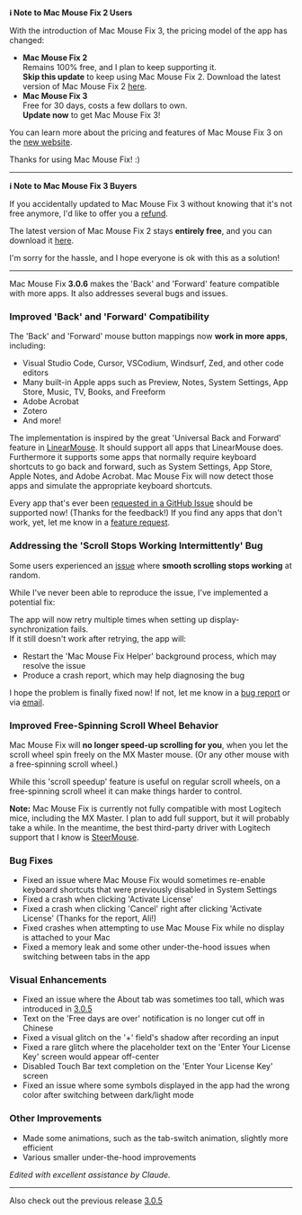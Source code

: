 **ℹ️ Note to Mac Mouse Fix 2 Users**

 With the introduction of Mac Mouse Fix 3, the pricing model of the app has changed:
 
 - **Mac Mouse Fix 2**\
 Remains 100% free, and I plan to keep supporting it.\
**Skip this update** to keep using Mac Mouse Fix 2. Download the latest version of Mac Mouse Fix 2 [here](https://redirect.macmousefix.com/?target=mmf2-latest).
 - **Mac Mouse Fix 3**\
 Free for 30 days, costs a few dollars to own.\
 **Update now** to get Mac Mouse Fix 3!

You can learn more about the pricing and features of Mac Mouse Fix 3 on the [new website](https://macmousefix.com/).

Thanks for using Mac Mouse Fix! :)

---

**ℹ️ Note to Mac Mouse Fix 3 Buyers**

If you accidentally updated to Mac Mouse Fix 3 without knowing that it's not free anymore, I'd like to offer you a [refund](https://redirect.macmousefix.com/?target=mmf-apply-for-refund).

The latest version of Mac Mouse Fix 2 stays **entirely free**, and you can download it [here](https://redirect.macmousefix.com/?target=mmf2-latest).

I'm sorry for the hassle, and I hope everyone is ok with this as a solution!

---

Mac Mouse Fix **3.0.6** makes the 'Back' and 'Forward' feature compatible with more apps.
It also addresses several bugs and issues.

### Improved 'Back' and 'Forward' Compatibility

The 'Back' and 'Forward' mouse button mappings now **work in more apps**, including:
- Visual Studio Code, Cursor, VSCodium, Windsurf, Zed, and other code editors
- Many built-in Apple apps such as Preview, Notes, System Settings, App Store, Music, TV, Books, and Freeform
- Adobe Acrobat
- Zotero
- And more!

The implementation is inspired by the great 'Universal Back and Forward' feature in [LinearMouse](https://github.com/linearmouse/linearmouse). It should support all apps that LinearMouse does. \
Furthermore it supports some apps that normally require keyboard shortcuts to go back and forward, such as System Settings, App Store, Apple Notes, and Adobe Acrobat. Mac Mouse Fix will now detect those apps and simulate the appropriate keyboard shortcuts.

Every app that's ever been [requested in a GitHub Issue](https://github.com/noah-nuebling/mac-mouse-fix/issues?q=state%3Aclosed%20label%3A%22Universal%20Back%20and%20Forward%22) should be supported now! (Thanks for the feedback!)
If you find any apps that don't work, yet, let me know in a [feature request](http://redirect.macmousefix.com/?target=mmf-feedback-feature-request).



### Addressing the 'Scroll Stops Working Intermittently' Bug

Some users experienced an [issue](https://github.com/noah-nuebling/mac-mouse-fix/issues?q=is%3Aissue%20state%3Aclosed%20stops%20working%20label%3A%22Scroll%20Stops%20Working%20Intermittently%22) where **smooth scrolling stops working** at random.

While I've never been able to reproduce the issue, I've implemented a potential fix:

The app will now retry multiple times when setting up display-synchronization fails. \
If it still doesn't work after retrying, the app will:
- Restart the 'Mac Mouse Fix Helper' background process, which may resolve the issue
- Produce a crash report, which may help diagnosing the bug

I hope the problem is finally fixed now! If not, let me know in a [bug report](http://redirect.macmousefix.com/?target=mmf-feedback-bug-report) or via [email](http://redirect.macmousefix.com/?target=mailto-noah).



### Improved Free-Spinning Scroll Wheel Behavior

Mac Mouse Fix will **no longer speed-up scrolling for you**, when you let the scroll wheel spin freely on the MX Master mouse. (Or any other mouse with a free-spinning scroll wheel.)

While this 'scroll speedup' feature is useful on regular scroll wheels, on a free-spinning scroll wheel it can make things harder to control.

**Note:** Mac Mouse Fix is currently not fully compatible with most Logitech mice, including the MX Master. I plan to add full support, but it will probably take a while. In the meantime, the best third-party driver with Logitech support that I know is [SteerMouse](https://plentycom.jp/en/steermouse/).





### Bug Fixes

- Fixed an issue where Mac Mouse Fix would sometimes re-enable keyboard shortcuts that were previously disabled in System Settings  
- Fixed a crash when clicking 'Activate License' 
- Fixed a crash when clicking 'Cancel' right after clicking 'Activate License' (Thanks for the report, Ali!)
- Fixed crashes when attempting to use Mac Mouse Fix while no display is attached to your Mac 
- Fixed a memory leak and some other under-the-hood issues when switching between tabs in the app 

### Visual Enhancements

- Fixed an issue where the About tab was sometimes too tall, which was introduced in [3.0.5](https://github.com/noah-nuebling/mac-mouse-fix/releases/tag/3.0.5)
- Text on the 'Free days are over' notification is no longer cut off in Chinese
- Fixed a visual glitch on the '+' field's shadow after recording an input
- Fixed a rare glitch where the placeholder text on the 'Enter Your License Key' screen would appear off-center
- Disabled Touch Bar text completion on the 'Enter Your License Key' screen 
- Fixed an issue where some symbols displayed in the app  had the wrong color after switching between dark/light mode

### Other Improvements

- Made some animations, such as the tab-switch animation, slightly more efficient  
- Various smaller under-the-hood improvements

*Edited with excellent assistance by Claude.*

---

Also check out the previous release [3.0.5](https://github.com/noah-nuebling/mac-mouse-fix/releases/tag/3.0.5)

